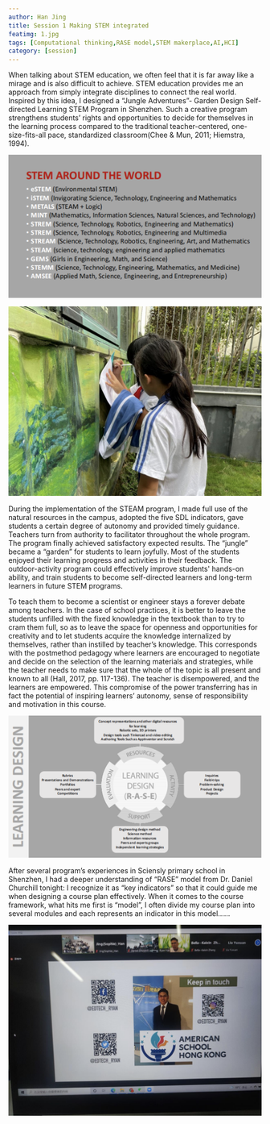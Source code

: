 ```yaml
---
author: Han Jing
title: Session 1 Making STEM integrated
featimg: 1.jpg
tags: [Computational thinking,RASE model,STEM makerplace,AI,HCI]
category: [session]
---
```

When talking about STEM education, we often feel that it is far away like a mirage and is also difficult to achieve. STEM education provides me an approach from simply integrate disciplines to connect the real world. Inspired by this idea, I designed a “Jungle Adventures”- Garden Design Self-directed Learning STEM Program in Shenzhen. Such a creative program strengthens students’ rights and opportunities to decide for themselves in the learning process compared to the traditional teacher-centered, one-size-fits-all pace, standardized classroom(Chee & Mun, 2011; Hiemstra, 1994). 

![image info](../img/session1-1.png)

![image info](../img/session1-2.png)

During the implementation of the STEAM program, I made full use of the natural resources in the campus, adopted the five SDL indicators, gave students a certain degree of autonomy and provided timely guidance. Teachers turn from authority to facilitator throughout the whole program. The program finally achieved satisfactory expected results. The “jungle” became a “garden” for students to learn joyfully. Most of the students enjoyed their learning progress and activities in their feedback. The outdoor-activity program could effectively improve students' hands-on ability, and train students to become self-directed learners and long-term learners in future STEM programs.  

To teach them to become a scientist or engineer stays a forever debate among teachers. In the case of school practices, it is better to leave the students unfilled with the fixed knowledge in the textbook than to try to cram them full, so as to leave the space for openness and opportunities for creativity and to let students acquire the knowledge internalized by themselves, rather than instilled by teacher’s knowledge. This corresponds with the postmethod pedagogy where learners are encouraged to negotiate and decide on the selection of the learning materials and strategies, while the teacher needs to make sure that the whole of the topic is all present and known to all (Hall, 2017, pp. 117-136). The teacher is disempowered, and the learners are empowered. This compromise of the power transferring has in fact the potential of inspiring learners’ autonomy, sense of responsibility and motivation in this course.


![image info](../img/session1-3.png)

After several program’s experiences in Sciensly primary school in Shenzhen, I had a deeper understanding of “RASE” model from Dr. Daniel Churchill tonight: I recognize it as “key indicators” so that it could guide me when designing a course plan effectively. When it comes to the course framework, what hits me first is “model”, I often divide my course plan into several modules and each represents an indicator in this model......

![image info](../img/session1-4.png)

